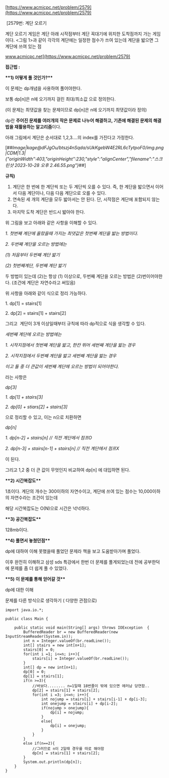 [https://www.acmicpc.net/problem/2579](https://www.acmicpc.net/problem/2579)

 [2579번: 계단 오르기

계단 오르기 게임은 계단 아래 시작점부터 계단 꼭대기에 위치한 도착점까지 가는 게임이다. <그림 1>과 같이 각각의 계단에는 일정한 점수가 쓰여 있는데 계단을 밟으면 그 계단에 쓰여 있는 점

www.acmicpc.net](https://www.acmicpc.net/problem/2579)

**접근법 :** 

**\*\*1) 어떻게 풀 것인가?\*\***

이 문제는 dp개념을 사용하여 풀어야한다. 

보통 dp\[n\]은 n에 오기까지 걸린 최대/최소값 으로 정의한다.

(이 문제는 최댓값을 찾는 문제이므로 dp\[n\]은 n에 오기까지 최댓값이라 정의)

dp란 **주어진 문제를 여러개의 작은 문제로 나누어 해결하고, 기존에 해결된 문제의 해결법을 재활용하는 알고리즘**이다. 

아래 그림에서 계단은 순서대로 1,2,3....의 index를 가진다고 가정한다.

[##_Image|kage@dFJgOu/btszj4nSqda/sUkKgebW4E2RL6cTytpoF0/img.png|CDM|1.3|{"originWidth":403,"originHeight":230,"style":"alignCenter","filename":"스크린샷 2023-10-28 오후 2.46.55.png"}_##]

**규칙)**

1.  계단은 한 번에 한 계단씩 또는 두 계단씩 오를 수 있다. 즉, 한 계단을 밟으면서 이어서 다음 계단이나, 다음 다음 계단으로 오를 수 있다.
2.  연속된 세 개의 계단을 모두 밟아서는 안 된다. 단, 시작점은 계단에 포함되지 않는다.
3.  마지막 도착 계단은 반드시 밟아야 한다.

위 그림을 보고 아래와 같은 사항을 이해할 수 있다.

_1\. 첫번째 계단에 올랐을때 가지는 최댓값은 첫번째 계단을 밟는 방법이다._

_2\. 두번째 계단을 오르는 방법에는_ 

_(1) 처음부터 두번째 계단 밟기_

_(2) 첫번째계단, 두번째 계단 밟기_

두 방법이 있는데 (2)는 항상 (1) 이상으로, 두번째 계단을 오르는 방법은 (2)번이어야한다. (조건에 계단은 자연수라고 써있음)

위 사항을 아래와 같이 식으로 정리 가능하다.

1\. dp\[1\] = stairs\[1\]

2\. dp\[2\] = stairs\[1\] + stairs\[2\]

그리고  계단이 3개 이상일때부터 규칙에 따라 dp적으로 식을 생각할 수 있다. 

_세번째 계단에 오르는 방법에는_

_1\. 시작지점에서 첫번째 계단을 밟고, 한칸 뛰어 세번째 계단을 밟는 경우_

_2\. 시작지점에서 두번째 계단을 밟고 세번째 계단을 밟는 경우_

_이고 둘 중 더 큰값이 세번째 계단에 오르는 방법이 되어야한다._

라는 사항은

_dp\[3\]_ 

_1\. dp\[1\] + stairs\[3\]_

_2\. dp\[0\] + stiars\[2\] + stairs\[3\]_

으로 정리할 수 있고, 이는 n으로 치환하면

_dp\[n\]_

_1\. dp\[n-2\] + stairs\[n\] // 직전 계단에서 점프O_

_2\. dp\[n-3\] + stairs\[n-1\] + stairs\[n\] // 직전 계단에서 점프X_

이 된다.

그리고 1,2 중 더 큰 값이 무엇인지 비교하여 dp\[n\] 에 대입하면 된다.

**\*\*2) 시간복잡도\*\***

1초이다. 계단의 개수는 300이하의 자연수이고, 계단에 쓰여 있는 점수는 10,000이하의 자연수라는 조건이 있는데 

해당 시간복잡도는 O(N)으로 시간은 넉넉하다.

**\*\*3) 공간복잡도\*\***

128mb이다.

**\*\*4) 풀면서 놓쳤던점\*\***

dp에 대하여 이해 못했을때 풀었던 문제라 책을 보고 도움받아가며 풀었다. 

이후 완전히 이해하고 삼성 sds 특강에서 한번 더 문제를 풀게되었는데 전에 공부한덕에 문제를 좀 더 쉽게 풀 수 있었다. 

**\*\*5) 이 문제를 통해 얻어갈 것\*\***

dp에 대한 이해

문제를 다른 방식으로 생각하기 ( 다양한 관점으로)

```
import java.io.*;

public class Main {

    public static void main(String[] args) throws IOException  {
        BufferedReader br = new BufferedReader(new InputStreamReader(System.in));
        int n = Integer.valueOf(br.readLine());
        int[] stairs = new int[n+1];
        stairs[0] = 0;
        for(int i =1; i<=n; i++){
            stairs[i] = Integer.valueOf(br.readLine()); 
        }
        int[] dp = new int[n+1];
        dp[0] = 0;
        dp[1] = stairs[1];
        if(n >=3){
            //바보다........ n=1일때 18번줄이 밖에 있으면 에러남 당연함..
            dp[2] = stairs[1] + stairs[2];
            for(int i =3; i<=n; i++){
                int nojump = stairs[i] + stairs[i-1] + dp[i-3];
                int onejump = stairs[i] + dp[i-2];
                if(nojump > onejump){
                    dp[i] = nojump;
                }
                else{
                    dp[i] = onejump;
                }
            }
        }
        else if(n==2){
            //그러므로 n이 2일때 경우를 따로 해야함
            dp[n] = stairs[1] + stairs[2];
        }
        System.out.println(dp[n]);
    }
}
```